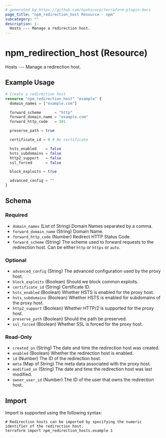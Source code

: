 ```yaml
---
# generated by https://github.com/hashicorp/terraform-plugin-docs
page_title: "npm_redirection_host Resource - npm"
subcategory: ""
description: |-
  Hosts --- Manage a redirection host.
---
```


# npm_redirection_host (Resource)

Hosts --- Manage a redirection host.

## Example Usage

```terraform
# Create a redirection host
resource "npm_redirection_host" "example" {
  domain_names = ["example.com"]

  forward_scheme      = "http"
  forward_domain_name = "example.com"
  forward_http_code   = 301

  preserve_path = true

  certificate_id = 0 # No certificate

  hsts_enabled    = false
  hsts_subdomains = false
  http2_support   = false
  ssl_forced      = false

  block_exploits = true

  advanced_config = ""
}
```

<!-- schema generated by tfplugindocs -->
## Schema

### Required

- `domain_names` (List of String) Domain Names separated by a comma.
- `forward_domain_name` (String) Domain Name.
- `forward_http_code` (Number) Redirect HTTP Status Code.
- `forward_scheme` (String) The scheme used to forward requests to the redirection host. Can be either `http` or `https` or `auto`.

### Optional

- `advanced_config` (String) The advanced configuration used by the proxy host.
- `block_exploits` (Boolean) Should we block common exploits.
- `certificate_id` (String) Certificate ID.
- `hsts_enabled` (Boolean) Whether HSTS is enabled for the proxy host.
- `hsts_subdomains` (Boolean) Whether HSTS is enabled for subdomains of the proxy host.
- `http2_support` (Boolean) Whether HTTP/2 is supported for the proxy host.
- `preserve_path` (Boolean) Should the path be preserved.
- `ssl_forced` (Boolean) Whether SSL is forced for the proxy host.

### Read-Only

- `created_on` (String) The date and time the redirection host was created.
- `enabled` (Boolean) Whether the redirection host is enabled.
- `id` (Number) The ID of the redirection host.
- `meta` (Map of String) The meta data associated with the proxy host.
- `modified_on` (String) The date and time the redirection host was last modified.
- `owner_user_id` (Number) The ID of the user that owns the redirection host.

## Import

Import is supported using the following syntax:

```shell
# Redirection hosts can be imported by specifying the numeric identifier of the redirection host.
terraform import npm_redirection_hosts.example 1
```
